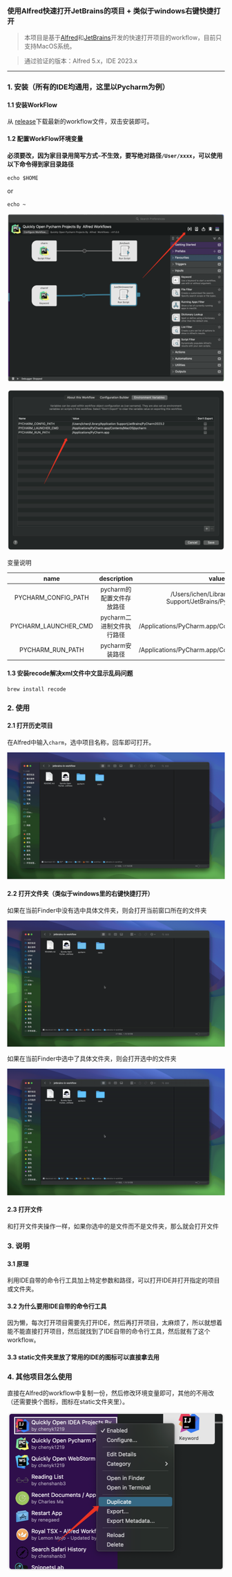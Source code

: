 ### 使用Alfred快速打开JetBrains的项目 + 类似于windows右键快捷打开

> 本项目是基于[Alfred](https://www.alfredapp.com/)和[JetBrains](https://www.jetbrains.com/)开发的快速打开项目的workflow，目前只支持MacOS系统。

> 通过验证的版本：Alfred 5.x，IDE 2023.x
---

### 1. 安装（所有的IDE均通用，这里以Pycharm为例）

#### 1.1 安装WorkFlow

从 [release](https://github.com/chenyk1219/jetbrains-in-workflow/releases)下载最新的workflow文件，双击安装即可。

#### 1.2 配置WorkFlow环境变量

**必须要改，因为家目录用简写方式`~`不生效，要写绝对路径`/User/xxxx`，可以使用以下命令得到家目录路径**

```shell
echo $HOME
```
or
```shell
echo ~
```

![image:0](static/1.png)

![image:2](static/2.png)

变量说明

|       name        |   description    |                              value                              |
|:-----------------:|:----------------:|:---------------------------------------------------------------:|
|PYCHARM_CONFIG_PATH|    pycharm的配置文件存放路径     |/Users/ichen/Library/Application Support/JetBrains/PyCharm2023.2 |
|PYCHARM_LAUNCHER_CMD| pycharm二进制文件执行路径 |/Applications/PyCharm.app/Contents/MacOS/pycharm|
|PYCHARM_RUN_PATH|   pycharm安装路径    |/Applications/PyCharm.app/Contents/MacOS/pycharm|

#### 1.3 安装recode解决xml文件中文显示乱码问题

```shell
brew install recode
```

### 2. 使用

#### 2.1 打开历史项目

在Alfred中输入`charm`，选中项目名称，回车即可打开。

![image:1](static/1.gif)

#### 2.2 打开文件夹（类似于windows里的右键快捷打开）

如果在当前Finder中没有选中具体文件夹，则会打开当前窗口所在的文件夹

![image:3](static/2.gif)

如果在当前Finder中选中了具体文件夹，则会打开选中的文件夹

![image:4](static/3.gif)

#### 2.3 打开文件

和打开文件夹操作一样，如果你选中的是文件而不是文件夹，那么就会打开文件

### 3. 说明

#### 3.1 原理

利用IDE自带的命令行工具加上特定参数和路径，可以打开IDE并打开指定的项目或文件夹。

#### 3.2 为什么要用IDE自带的命令行工具

因为懒，每次打开项目需要先打开IDE，然后再打开项目，太麻烦了，所以就想着能不能直接打开项目，然后就找到了IDE自带的命令行工具，然后就有了这个workflow。

#### 3.3 static文件夹里放了常用的IDE的图标可以直接拿去用

### 4. 其他项目怎么使用

直接在Alfred的workflow中复制一份，然后修改环境变量即可，其他的不用改（还需要换个图标，图标在static文件夹里）。

![image:5](static/3.png)
